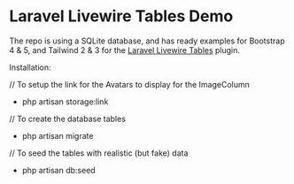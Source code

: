 # Laravel Livewire Tables Demo

The repo is using a SQLite database, and has ready examples for Bootstrap 4 & 5, and Tailwind 2 & 3 for the [Laravel Livewire Tables](https://github.com/rappasoft/laravel-livewire-tables) plugin.

Installation:

// To setup the link for the Avatars to display for the ImageColumn
- php artisan storage:link

// To create the database tables
- php artisan migrate

// To seed the tables with realistic (but fake) data
- php artisan db:seed
